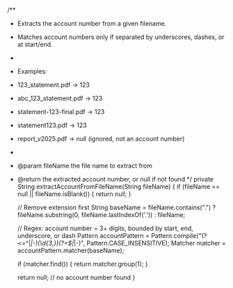 /**
 * Extracts the account number from a given filename.
 * Matches account numbers only if separated by underscores, dashes, or at start/end.
 *
 * Examples:
 *   123_statement.pdf         -> 123
 *   abc_123_statement.pdf     -> 123
 *   statement-123-final.pdf   -> 123
 *   statement123.pdf          -> 123
 *   report_v2025.pdf          -> null  (ignored, not an account number)
 *
 * @param fileName the file name to extract from
 * @return the extracted account number, or null if not found
 */
private String extractAccountFromFileName(String fileName) {
    if (fileName == null || fileName.isBlank()) {
        return null;
    }

    // Remove extension first
    String baseName = fileName.contains(".")
            ? fileName.substring(0, fileName.lastIndexOf('.'))
            : fileName;

    // Regex: account number = 3+ digits, bounded by start, end, underscore, or dash
    Pattern accountPattern = Pattern.compile("(?<=^|_|-)(\\d{3,})(?=$|_|-)", Pattern.CASE_INSENSITIVE);
    Matcher matcher = accountPattern.matcher(baseName);

    if (matcher.find()) {
        return matcher.group(1);
    }

    return null; // no account number found
}
